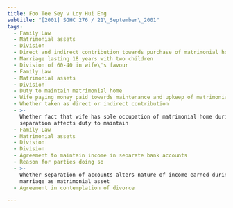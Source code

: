 ```yaml
---
title: Foo Tee Sey v Loy Hui Eng
subtitle: "[2001] SGHC 276 / 21\_September\_2001"
tags:
  - Family Law
  - Matrimonial assets
  - Division
  - Direct and indirect contribution towards purchase of matrimonial home
  - Marriage lasting 18 years with two children
  - Division of 60-40 in wife\'s favour
  - Family Law
  - Matrimonial assets
  - Division
  - Duty to maintain matrimonial home
  - Wife paying money paid towards maintenance and upkeep of matrimonial home
  - Whether taken as direct or indirect contribution
  - >-
    Whether fact that wife has sole occupation of matrimonial home during period
    separation affects duty to maintain
  - Family Law
  - Matrimonial assets
  - Division
  - Division
  - Agreement to maintain income in separate bank accounts
  - Reason for parties doing so
  - >-
    Whether separation of accounts alters nature of income earned during
    marriage as matrimonial asset
  - Agreement in contemplation of divorce

---
```


